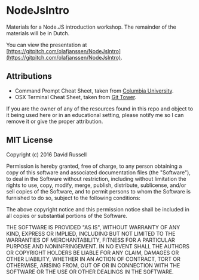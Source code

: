# NodeJsIntro
Materials for a Node.JS introduction workshop. 
The remainder of the materials will be in Dutch.

You can view the presentation at [https://gitpitch.com/olafjanssen/NodeJsIntro](https://gitpitch.com/olafjanssen/NodeJsIntro).


## Attributions
* Command Prompt Cheat Sheet, taken from [Columbia University](http://www.cs.columbia.edu/~sedwards/classes/2015/1102-fall/Command%20Prompt%20Cheatsheet.pdf).
* OSX Terminal Cheat Sheet, taken from [Git Tower](https://www.git-tower.com/blog/posts/command-line-cheat-sheet). 

If you are the owner of any of the resources found in this repo and object to it being used here or in an educational setting, please notify me so I can remove it or give the proper attribution.

## MIT License

Copyright (c) 2016 David Russell

Permission is hereby granted, free of charge, to any person obtaining a copy
of this software and associated documentation files (the "Software"), to deal
in the Software without restriction, including without limitation the rights
to use, copy, modify, merge, publish, distribute, sublicense, and/or sell
copies of the Software, and to permit persons to whom the Software is
furnished to do so, subject to the following conditions:

The above copyright notice and this permission notice shall be included in all
copies or substantial portions of the Software.

THE SOFTWARE IS PROVIDED "AS IS", WITHOUT WARRANTY OF ANY KIND, EXPRESS OR
IMPLIED, INCLUDING BUT NOT LIMITED TO THE WARRANTIES OF MERCHANTABILITY,
FITNESS FOR A PARTICULAR PURPOSE AND NONINFRINGEMENT. IN NO EVENT SHALL THE
AUTHORS OR COPYRIGHT HOLDERS BE LIABLE FOR ANY CLAIM, DAMAGES OR OTHER
LIABILITY, WHETHER IN AN ACTION OF CONTRACT, TORT OR OTHERWISE, ARISING FROM,
OUT OF OR IN CONNECTION WITH THE SOFTWARE OR THE USE OR OTHER DEALINGS IN THE
SOFTWARE.